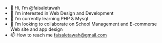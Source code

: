 - 👋 Hi, I’m @faisaletawah
- 👀 I’m interested in Web Design and Development
- 🌱 I’m currently learning PHP & Mysql
- 💞️ I’m looking to collaborate on School Management and E-commerse Web site and app design
- 📫 How to reach me faisaletawah@gmail.com

<!---
faisaletawah/faisaletawah is a ✨ special ✨ repository because its `README.md` (this file) appears on your GitHub profile.
You can click the Preview link to take a look at your changes.
--->

